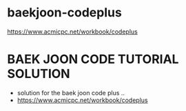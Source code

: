 # baekjoon-codeplus
https://www.acmicpc.net/workbook/codeplus

# BAEK JOON CODE TUTORIAL SOLUTION

- solution for the baek joon code plus ..
- https://www.acmicpc.net/workbook/codeplus
